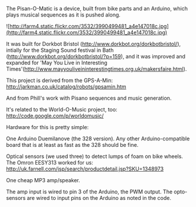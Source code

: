 The Pisan-O-Matic is a device, built from bike parts and an Arduino, which plays musical sequences as it is pushed along.

![http://farm4.static.flickr.com/3532/3990499481_a4e147018c.jpg](http://farm4.static.flickr.com/3532/3990499481_a4e147018c.jpg)

It was built for Dorkbot Bristol (http://www.dorkbot.org/dorkbotbristol/), intially for the Staging Sound festival in Bath (http://www.dorkbot.org/dorkbotbristol/?p=159), and it was improved and expanded for 'May You Live in Interesting Times'(http://www.mayyouliveininterestingtimes.org.uk/makersfaire.html).

This project is derived from the GPS-A-Min:
http://jarkman.co.uk/catalog/robots/gpsamin.htm

And from Phill's work with Pisano sequences and music generation.

It's related to the World-O-Music project, too:
http://code.google.com/p/worldomusic/

Hardware for this is pretty simple:

One Arduino Duemilanove (the 328 version). Any other Arduino-compatible board that is at least as fast as the 328 should be fine.

Optical sensors (we used three) to detect lumps of foam on bike wheels. The Omron EESY313 worked for us:
http://uk.farnell.com/jsp/search/productdetail.jsp?SKU=1348973

One cheap MP3 amp/speaker.

The amp input is wired to pin 3 of the Arduino, the PWM output. The opto-sensors are wired to input pins on the Arduino as noted in the code.